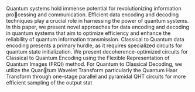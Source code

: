 Quantum systems hold immense potential for revolutionizing information processing and communication. Efficient data encoding and decoding techniques play a
crucial role in harnessing the power of quantum systems. In this paper, we present
novel approaches for data encoding and decoding in quantum systems that aim to optimize efficiency and enhance the reliability of quantum information transmission. Classical to Quantum data encoding presents a primary hurdle, as it requires specialized
circuits for quantum state initialization. We present decoherence-optimized circuits
for Classical to Quantum Encoding using the Flexible Representation of Quantum
Images (FRQI) method. For Quantum to Classical Decoding, we utilize the Quantum Wavelet Transform particularly the Quantum Haar Transform through one-stage
parallel and pyramidal QHT circuits for more efficient sampling of the output stat
